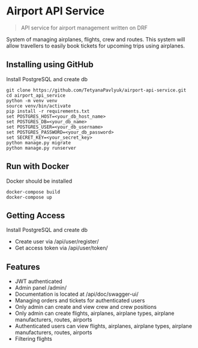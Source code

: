 # Airport API Service
> API service for airport management written on DRF

System of managing airplanes, flights, crew and routes. 
This system will allow travellers to easily book tickets for 
upcoming trips using airplanes.

## Installing using GitHub

Install PostgreSQL and create db

```shell
git clone https://github.com/TetyanaPavlyuk/airport-api-service.git
cd airport_api_service
python -m venv venv
source venv/bin/activate
pip install -r requirements.txt
set POSTGRES_HOST=<your_db_host_name>
set POSTGRES_DB=<your_db_name>
set POSTGRES_USER=<your_db_username>
set POSTGRES_PASSWORD=<your_db_password>
set SECRET_KEY=<your_secret_key>
python manage.py migrate
python manage.py runserver
```

## Run with Docker

Docker should be installed

```shell
docker-compose build
docker-compose up
```

## Getting Access

Install PostgreSQL and create db
* Create user via /api/user/register/
* Get access token via /api/user/token/

## Features

* JWT authenticated
* Admin panel /admin/
* Documentation is located at /api/doc/swagger-ui/
* Managing orders and tickets for authenticated users
* Only admin can create and view crew and crew positions
* Only admin can create flights, airplanes, airplane types, 
airplane manufacturers, routes, airports
* Authenticated users can view flights, airplanes, airplane 
types, airplane manufacturers, routes, airports
* Filtering flights
